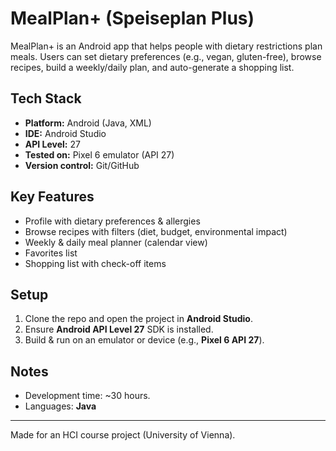 # MealPlan+ (Speiseplan Plus)

MealPlan+ is an Android app that helps people with dietary restrictions plan meals. Users can set dietary preferences (e.g., vegan, gluten-free), browse recipes, build a weekly/daily plan, and auto-generate a shopping list.

## Tech Stack
- **Platform:** Android (Java, XML)
- **IDE:** Android Studio
- **API Level:** 27
- **Tested on:** Pixel 6 emulator (API 27)
- **Version control:** Git/GitHub

## Key Features
- Profile with dietary preferences & allergies
- Browse recipes with filters (diet, budget, environmental impact)
- Weekly & daily meal planner (calendar view)
- Favorites list
- Shopping list with check-off items

## Setup
1. Clone the repo and open the project in **Android Studio**.
2. Ensure **Android API Level 27** SDK is installed.
3. Build & run on an emulator or device (e.g., **Pixel 6 API 27**).

## Notes
- Development time: ~30 hours.
- Languages: **Java** 

---

Made for an HCI course project (University of Vienna).


